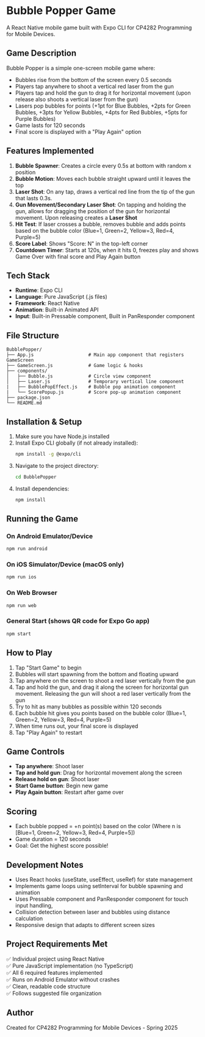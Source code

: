 # Bubble Popper Game

A React Native mobile game built with Expo CLI for CP4282 Programming for Mobile Devices.

## Game Description

Bubble Popper is a simple one-screen mobile game where:
- Bubbles rise from the bottom of the screen every 0.5 seconds
- Players tap anywhere to shoot a vertical red laser from the gun
- Players tap and hold the gun to drag it for horizontal movement (upon release also shoots a vertical laser from the gun)
- Lasers pop bubbles for points (+1pt for Blue Bubbles, +2pts for Green Bubbles, +3pts for Yellow Bubbles, +4pts for Red Bubbles, +5pts for Purple Bubbles)
- Game lasts for 120 seconds
- Final score is displayed with a "Play Again" option

## Features Implemented

1. **Bubble Spawner**: Creates a circle every 0.5s at bottom with random x position
2. **Bubble Motion**: Moves each bubble straight upward until it leaves the top
3. **Laser Shot**: On any tap, draws a vertical red line from the tip of the gun that lasts 0.3s.
4. **Gun Movement/Secondary Laser Shot**: On tapping and holding the gun, allows for dragging the position of the gun for horizontal movement. Upon releasing creates a **Laser Shot**
4. **Hit Test**: If laser crosses a bubble, removes bubble and adds points based on the bubble color (Blue=1, Green=2, Yellow=3, Red=4, Purple=5)
5. **Score Label**: Shows "Score: N" in the top-left corner
6. **Countdown Timer**: Starts at 120s, when it hits 0, freezes play and shows Game Over with final score and Play Again button

## Tech Stack

- **Runtime**: Expo CLI
- **Language**: Pure JavaScript (.js files)
- **Framework**: React Native
- **Animation**: Built-in Animated API
- **Input**: Built-in Pressable component, Built in PanResponder component

## File Structure

```
BubblePopper/
├── App.js                    # Main app component that registers GameScreen
├── GameScreen.js             # Game logic & hooks
├── components/
│   ├── Bubble.js             # Circle view component
│   ├── Laser.js              # Temporary vertical line component
|   ├── BubblePopEffect.js    # Bubble pop animation component
|   └── ScorePopup.js         # Score pop-up animation component
├── package.json
└── README.md
```

## Installation & Setup

1. Make sure you have Node.js installed
2. Install Expo CLI globally (if not already installed):
   ```bash
   npm install -g @expo/cli
   ```
3. Navigate to the project directory:
   ```bash
   cd BubblePopper
   ```
4. Install dependencies:
   ```bash
   npm install
   ```

## Running the Game

### On Android Emulator/Device
```bash
npm run android
```

### On iOS Simulator/Device (macOS only)
```bash
npm run ios
```

### On Web Browser
```bash
npm run web
```

### General Start (shows QR code for Expo Go app)
```bash
npm start
```

## How to Play

1. Tap "Start Game" to begin
2. Bubbles will start spawning from the bottom and floating upward
3. Tap anywhere on the screen to shoot a red laser vertically from the gun
4. Tap and hold the gun, and drag it along the screen for horizontal gun movement. Releasing the gun will shoot a red laser vertically from the gun
5. Try to hit as many bubbles as possible within 120 seconds
6. Each bubble hit gives you points based on the bubble color (Blue=1, Green=2, Yellow=3, Red=4, Purple=5)
7. When time runs out, your final score is displayed
8. Tap "Play Again" to restart

## Game Controls

- **Tap anywhere**: Shoot laser
- **Tap and hold gun**: Drag for horizontal movement along the screen
- **Release hold on gun**: Shoot laser
- **Start Game button**: Begin new game
- **Play Again button**: Restart after game over

## Scoring

- Each bubble popped = +n point(s) based on the color (Where n is [Blue=1, Green=2, Yellow=3, Red=4, Purple=5])
- Game duration = 120 seconds
- Goal: Get the highest score possible!

## Development Notes

- Uses React hooks (useState, useEffect, useRef) for state management
- Implements game loops using setInterval for bubble spawning and animation
- Uses Pressable component and PanResponder component for touch input handling, 
- Collision detection between laser and bubbles using distance calculation
- Responsive design that adapts to different screen sizes

## Project Requirements Met

✅ Individual project using React Native  
✅ Pure JavaScript implementation (no TypeScript)  
✅ All 6 required features implemented  
✅ Runs on Android Emulator without crashes  
✅ Clean, readable code structure  
✅ Follows suggested file organization  

## Author

Created for CP4282 Programming for Mobile Devices - Spring 2025
